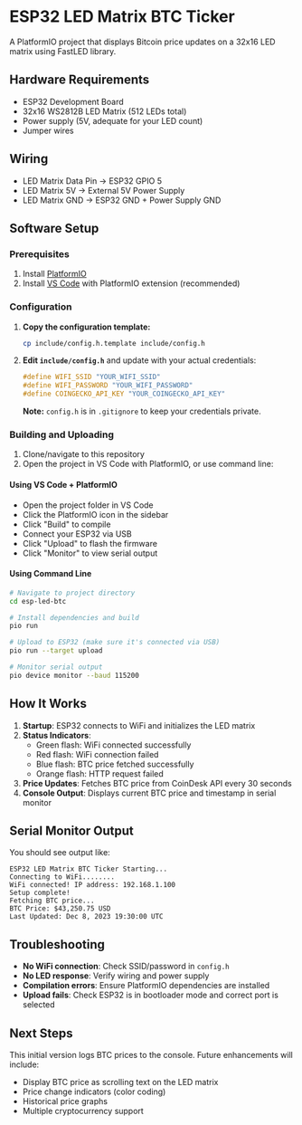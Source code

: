 # ESP32 LED Matrix BTC Ticker

A PlatformIO project that displays Bitcoin price updates on a 32x16 LED matrix using FastLED library.

## Hardware Requirements

- ESP32 Development Board
- 32x16 WS2812B LED Matrix (512 LEDs total)
- Power supply (5V, adequate for your LED count)
- Jumper wires

## Wiring

- LED Matrix Data Pin → ESP32 GPIO 5
- LED Matrix 5V → External 5V Power Supply
- LED Matrix GND → ESP32 GND + Power Supply GND

## Software Setup

### Prerequisites

1. Install [PlatformIO](https://platformio.org/install)
2. Install [VS Code](https://code.visualstudio.com/) with PlatformIO extension (recommended)

### Configuration

1. **Copy the configuration template:**
   ```bash
   cp include/config.h.template include/config.h
   ```

2. **Edit `include/config.h`** and update with your actual credentials:
   ```cpp
   #define WIFI_SSID "YOUR_WIFI_SSID"
   #define WIFI_PASSWORD "YOUR_WIFI_PASSWORD"
   #define COINGECKO_API_KEY "YOUR_COINGECKO_API_KEY"
   ```

   **Note:** `config.h` is in `.gitignore` to keep your credentials private.

### Building and Uploading

1. Clone/navigate to this repository
2. Open the project in VS Code with PlatformIO, or use command line:

#### Using VS Code + PlatformIO
- Open the project folder in VS Code
- Click the PlatformIO icon in the sidebar
- Click "Build" to compile
- Connect your ESP32 via USB
- Click "Upload" to flash the firmware
- Click "Monitor" to view serial output

#### Using Command Line
```bash
# Navigate to project directory
cd esp-led-btc

# Install dependencies and build
pio run

# Upload to ESP32 (make sure it's connected via USB)
pio run --target upload

# Monitor serial output
pio device monitor --baud 115200
```

## How It Works

1. **Startup**: ESP32 connects to WiFi and initializes the LED matrix
2. **Status Indicators**: 
   - Green flash: WiFi connected successfully
   - Red flash: WiFi connection failed
   - Blue flash: BTC price fetched successfully
   - Orange flash: HTTP request failed
3. **Price Updates**: Fetches BTC price from CoinDesk API every 30 seconds
4. **Console Output**: Displays current BTC price and timestamp in serial monitor

## Serial Monitor Output

You should see output like:
```
ESP32 LED Matrix BTC Ticker Starting...
Connecting to WiFi........
WiFi connected! IP address: 192.168.1.100
Setup complete!
Fetching BTC price...
BTC Price: $43,250.75 USD
Last Updated: Dec 8, 2023 19:30:00 UTC
```

## Troubleshooting

- **No WiFi connection**: Check SSID/password in `config.h`
- **No LED response**: Verify wiring and power supply
- **Compilation errors**: Ensure PlatformIO dependencies are installed
- **Upload fails**: Check ESP32 is in bootloader mode and correct port is selected

## Next Steps

This initial version logs BTC prices to the console. Future enhancements will include:
- Display BTC price as scrolling text on the LED matrix
- Price change indicators (color coding)
- Historical price graphs
- Multiple cryptocurrency support
